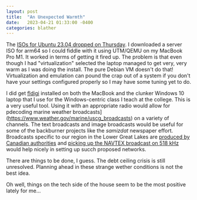 ```yaml
---
layout: post
title:  "An Unexpected Warmth"
date:   2023-04-21 01:33:00 -0400
categories: blather
---
```

The [ISOs for Ubuntu 23.04 dropped on Thursday](https://xubuntu.org/news/xubuntu-23-04-released/).  I downloaded a server ISO for arm64 so I could fiddle with it using UTM/QEMU on my MacBook Pro M1.  It worked in terms of getting it fired up.  The problem is that even though I had "virtualization" selected the laptop managed to get very, very warm as I was doing the install.  The pure Debian VM doesn't do that!  Virtualization and emulation can pound the crap out of a system if you don't have your settings configured properly so I may have some tuning yet to do.

I did get [fldigi](https://en.wikipedia.org/w/index.php?title=Fldigi&oldid=1148184949) installed on both the MacBook and the clunker Windows 10 laptop that I use for the Windows-centric class I teach at the college.  This is a very useful tool.  Using it with an appropriate radio would allow for pdecoding marine weather broadcasts](https://www.weather.gov/marine/uscg_broadcasts) on a variety of channels.  The text broadcasts and image broadcasts would be useful for some of the backburner projects like the *samizdat* newspaper effort.  Broadcasts specific to our region in the Lower Great Lakes are [produced by Canadian authorities](https://www.canada.ca/en/environment-climate-change/services/general-marine-weather-information/understanding-forecasts/regional/products-services-great-lakes.html) and [picking up the NAVTEX broadcast on 518 kHz](https://www.ccg-gcc.gc.ca/publications/mcts-sctm/ramn-arnm/part4-eng.html) would help nicely in setting up succh proposed networks.

There are things to be done, I guess.  The debt ceiling crisis is still unresolved.   Planning ahead in these strange wether conditions is not the best idea.

Oh well, things on the tech side of the house seem to be the most positive lately for me...

